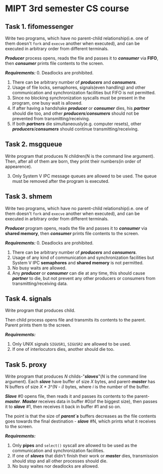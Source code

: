# MIPT 3rd semester CS course

## Task 1. fifomessenger
Write two programs, which have no parent-child relationship(i.e. one
of them doesn't `fork` and `execve` another when executed), and can be
executed in arbitrary order from different terminals.

***Producer*** process opens, reads the file and passes it to ***consumer*** via
**FIFO**, then ***consumer*** prints file contents to the screen.

***Requirements:***
0. Deadlocks are prohibited.
1. There can be arbitrary number of ***producers*** and ***consumers***.
2. Usage of file locks, semaphores, signals(even handling) and other
communication and synchronization facilities but FIFO is not permitted.
3. Since no blocking synchronization syscalls must be present in
the program, one busy wait is allowed.
4. If after having a handshake ***producer*** or ***consumer*** dies, his
***partner*** should die too, and other ***producers***/***consumers*** should
not be prevented from transmitting/receiving.
5. If both ***partners*** die simultaneously(e.g. computer resets),
other ***producers***/***consumers*** should continue transmitting/receiving.

## Task 2. msgqueue

Write program that produces N children(N is the command line argument).
Then, after all of them are born, they print their numbers(in order of appearence).

3. Only System V IPC message queues are allowed to be used. The queue
must be removed after the program is executed.


## Task 3. shmem
Write two programs, which have no parent-child relationship(i.e. one
of them doesn't `fork` and `execve` another when executed), and can be
executed in arbitrary order from different terminals.

***Producer*** program opens, reads the file and passes it to ***consumer*** via
**shared memory**, then ***consumer*** prints file contents to the screen.

***Requirements:***
0. Deadlocks are prohibited.
1. There can be arbitrary number of ***producers*** and ***consumers***.
2. Usage of any kind of communication and synchronization facilities but
System V IPC **semaphores** and **shared memory** is not permitted.
3. No busy waits are allowed.
4. Any ***producer*** or ***consumer*** can die at any time, this should cause
***partner*** to die, but not prevent any other producers or consumers from
transmitting/receiving data.

## Task 4. signals
Write program that produces child.

Then child process opens file and transmits its contents to the parent. Parent
prints them to the screen.

***Requirements:***
1. Only UNIX signals `SIGUSR1`, `SIGUSR2` are allowed to be used.
2. If one of interlocutors dies, another should die too.

## Task 5. proxy
Write program that produces *N* childs-"***slaves***"(*N* is the command line argument).
Each ***slave*** have buffer of size *X* bytes, and parent-***master*** has N buffers of size
*X \* 3^(N - i)* bytes, where *i* is the number of the buffer.

***Slave*** #0 opens file, then reads it and passes its contents to the parent-***master***.
***Master*** receives data in buffer #0(of the biggest size), then passes it to ***slave*** #1, then
receives it back in buffer #1 and so on.

The point is that the size of ***parent`s*** buffers decreases as the file contents goes towards the final
destination - ***slave*** #N, which prints what it receives to the screen.

***Requirements:***
1. Only **pipes** and `select()` syscall are allowed to be used as the communication and
synchronization facilities.
2. If one of ***slaves*** that didn't finish their work or ***master*** dies, transmission should stop
and all other processes should die.
3. No busy waites nor deadlocks are allowed.
